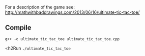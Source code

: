 For a description of the game see: http://mathwithbaddrawings.com/2013/06/16/ultimate-tic-tac-toe/

<h2>Compile</h2>
<code>g++ -o ultimate_tic_tac_toe ultimate_tic_tac_toe.cpp</code>

<h2Run</h2>
<code>./ultimate_tic_tac_toe</code>
